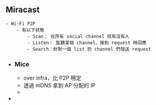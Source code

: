 ## Miracast
	- Wi-Fi P2P
		- 有以下狀態
			- Scan： 在所有 social channel 找有沒有人
			- Listen： 監聽某個 channel，接到 request 時回應
			- Search：針對一個 list 的 channel 們發送 request
- ### Mice
	- over infra，比 P2P 穩定
	- 透過 mDNS 拿到 AP 分配的 IP
	-
-